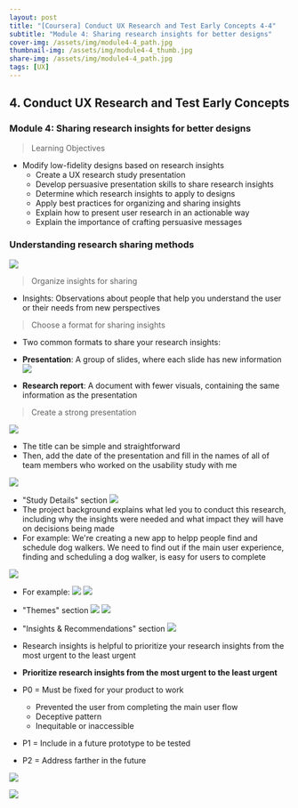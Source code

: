 ```yaml
---
layout: post
title: "[Coursera] Conduct UX Research and Test Early Concepts 4-4"
subtitle: "Module 4: Sharing research insights for better designs"
cover-img: /assets/img/module4-4_path.jpg
thumbnail-img: /assets/img/module4-4_thumb.jpg
share-img: /assets/img/module4-4_path.jpg
tags: [UX]
--- 
```


## 4. Conduct UX Research and Test Early Concepts
### Module 4: Sharing research insights for better designs

> Learning Objectives
	
  - Modify low-fidelity designs based on research insights
	- Create a UX research study presentation
	- Develop persuasive presentation skills to share research insights
	- Determine which research insights to apply to designs
	- Apply best practices for organizing and sharing insights
	- Explain how to present user research in an actionable way
	- Explain the importance of crafting persuasive messages

### Understanding research sharing methods

![](https://velog.velcdn.com/images/erica990604/post/c9e72c2a-b152-4366-b5f5-382da0a3ee98/image.png)
>  Organize insights for sharing

- Insights: Observations about people that help you understand the user or their needs from new perspectives 

> Choose a format for sharing insights

- Two common formats to share your research insights:
- **Presentation**: A group of slides, where each slide has new information
![](https://velog.velcdn.com/images/erica990604/post/90b1e86e-ab76-4bd1-a335-84c37b13aeaf/image.png)

- **Research report**: A document with fewer visuals, containing the same information as the presentation

> Create a strong presentation

![](https://velog.velcdn.com/images/erica990604/post/a4a5de80-9fda-4223-bf8b-6ad9569a8b56/image.png)
- The title can be simple and straightforward
- Then, add the date of the presentation and fill in the names of all of team members who worked on the usability study with me

![](https://velog.velcdn.com/images/erica990604/post/aba4d2a4-756e-4ae3-bcc2-7b01de9d7ed0/image.png)

- "Study Details" section
![](https://velog.velcdn.com/images/erica990604/post/f286fbd1-e868-4346-b8f8-e9b173fb31b1/image.png)
- The project background explains what led you to conduct this research, including why the insights were needed and what impact they will have on decisions being made
- For example: We're creating a new app to helpp people find and schedule dog walkers. We need to find out if the main user experience, finding and scheduling a dog walker, is easy for users to complete

![](https://velog.velcdn.com/images/erica990604/post/aa428217-4c45-4dd7-a458-952c15563226/image.png)
- For example:
![](https://velog.velcdn.com/images/erica990604/post/c41e8e56-2f70-462b-bd35-9a71714401de/image.png)
![](https://velog.velcdn.com/images/erica990604/post/f4f9a9bd-6247-4d82-970a-dbd3f976e3f8/image.png)

- "Themes" section
![](https://velog.velcdn.com/images/erica990604/post/1034fd79-24f7-4a76-a101-580ccc6929a7/image.png)
![](https://velog.velcdn.com/images/erica990604/post/3217ef98-75df-49ee-a32a-e1f91fd743dc/image.png)

- "Insights & Recommendations" section
![](https://velog.velcdn.com/images/erica990604/post/15fb667e-0ddd-40e2-9eae-067c34259d65/image.png)
- Research insights is helpful to prioritize your research insights from the most urgent to the least urgent
- **Prioritize research insights from the most urgent to the least urgent**
- P0 = Must be fixed for your product to work
	- Prevented the user from completing the main user flow
    - Deceptive pattern
    - Inequitable or inaccessible
- P1 = Include in a future prototype to be tested
- P2 = Address farther in the future

![](https://velog.velcdn.com/images/erica990604/post/7cb7743f-c426-484a-a158-8d5b8d2f9127/image.png)

![](https://velog.velcdn.com/images/erica990604/post/6b24f694-f7e0-4579-b76c-1bee72efae43/image.png)
